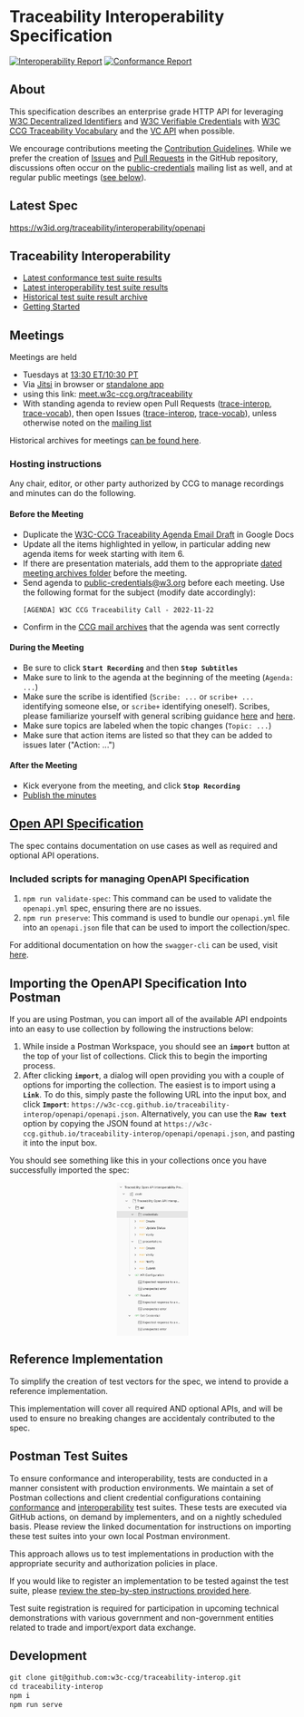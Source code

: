 # Traceability Interoperability Specification

[![Interoperability Report](https://github.com/w3c-ccg/traceability-interop/actions/workflows/interoperability-report.yml/badge.svg)](https://github.com/w3c-ccg/traceability-interop/actions/workflows/interoperability-report.yml)
[![Conformance Report](https://github.com/w3c-ccg/traceability-interop/actions/workflows/conformance-run.yml/badge.svg)](https://github.com/w3c-ccg/traceability-interop/actions/workflows/conformance-run.yml)

## About

This specification describes an enterprise grade HTTP API for leveraging 
[W3C Decentralized Identifiers](https://www.w3.org/TR/did-core/) and 
[W3C Verifiable Credentials](https://www.w3.org/TR/vc-data-model/) with 
[W3C CCG Traceability Vocabulary](https://w3c-ccg.github.io/traceability-vocab/) 
and the [VC API](https://w3c-ccg.github.io/vc-api/) when possible.

We encourage contributions meeting the [Contribution
Guidelines](CONTRIBUTING.md). While we prefer the creation of 
[Issues](https://github.com/w3c-ccg/traceability-interop/issues) and 
[Pull Requests](https://github.com/w3c-ccg/traceability-interop/pulls) in the 
GitHub repository, discussions often occur on the
[public-credentials](http://lists.w3.org/Archives/Public/public-credentials/)
mailing list as well, and at regular public meetings ([see below](#meetings)).

## Latest Spec

<https://w3id.org/traceability/interoperability/openapi>

## Traceability Interoperability

- [Latest conformance test suite results](https://w3id.org/traceability/interoperability/reports/conformance)
- [Latest interoperability test suite results](https://w3id.org/traceability/interoperability/reports/interoperability)
- [Historical test suite result archive](https://w3id.org/traceability/interoperability/reports/archive)
- [Getting Started](https://github.com/w3c-ccg/traceability-interop/tree/main/reporting)


## Meetings

Meetings are held

- Tuesdays at [13:30 ET/10:30 PT](http://www.timebie.com/std/newyork.php?q=13.5)
- Via [Jitsi](https://github.com/jitsi) in browser or 
  [standalone app](https://github.com/jitsi/jitsi-meet-electron/releases) 
- using this link: [meet.w3c-ccg.org/traceability](https://meet.w3c-ccg.org/traceability)
- With standing agenda to review open Pull Requests 
  ([trace-interop](https://github.com/w3c-ccg/traceability-interop/pulls?q=is%3Apr+is%3Aopen+sort%3Aupdated-asc), 
  [trace-vocab](https://github.com/w3c-ccg/traceability-vocab/pulls?q=is%3Apr+is%3Aopen+sort%3Aupdated-asc)),
  then open Issues 
  ([trace-interop](https://github.com/w3c-ccg/traceability-interop/issues?q=is%3Aissue+is%3Aopen+sort%3Aupdated-asc), 
  [trace-vocab](https://github.com/w3c-ccg/traceability-vocab/issues?q=is%3Aissue+is%3Aopen+sort%3Aupdated-asc)), 
  unless otherwise noted on the [mailing list](https://lists.w3.org/Archives/Public/public-credentials/)

Historical archives for meetings [can be found here](https://github.com/w3c-ccg/meetings).

### Hosting instructions

Any chair, editor, or other party authorized by CCG to manage recordings and
minutes can do the following.

#### Before the Meeting

- Duplicate the 
  [W3C-CCG Traceability Agenda Email Draft](https://docs.google.com/document/d/1Se_PIZNhIzZrwVftbYi-Z3oEMXvucQ7jNjxzjMVWCm4/edit) 
  in Google Docs
- Update all the items highlighted in yellow, in particular adding new agenda 
  items for week starting with item 6.
- If there are presentation materials, add them to the appropriate 
  [dated meeting archives folder](https://github.com/w3c-ccg/meetings/) 
  before the meeting.
- Send agenda to public-credentials@w3.org before each meeting. Use the 
  following format for the subject (modify date accordingly):
  ```
  [AGENDA] W3C CCG Traceability Call - 2022-11-22
  ```
- Confirm in the 
  [CCG mail archives](https://lists.w3.org/Archives/Public/public-credentials/) 
  that the agenda was sent correctly

#### During the Meeting
- Be sure to click **`Start Recording`** and then **`Stop Subtitles`**
- Make sure to link to the agenda at the beginning of the meeting (`Agenda: ...`)
- Make sure the scribe is identified (`Scribe: ...` or `scribe+ ...` 
  identifying someone else, or `scribe+` identifying oneself). Scribes, please 
  familiarize yourself with general scribing guidance 
  [here](https://www.w3.org/2008/04/scribe.html) and 
  [here](https://www.w3.org/2008/xmlsec/Group/Scribe-Instructions.html).
- Make sure topics are labeled when the topic changes (`Topic: ...`)
- Make sure that action items are listed so that they can be added to issues 
  later ("Action: ...")

#### After the Meeting
- Kick everyone from the meeting, and click **`Stop Recording`**
- [Publish the minutes](https://github.com/w3c-ccg/traceability-interop/tree/main/docs/weekly-minutes)

## [Open API Specification](https://w3c-ccg.github.io/traceability-interop/)

The spec contains documentation on use cases as well as required and optional 
API operations.

### Included scripts for managing OpenAPI Specification

1. `npm run validate-spec`: This command can be used to validate the 
   `openapi.yml` spec, ensuring there are no issues.
2. `npm run preserve`: This command is used to bundle our `openapi.yml` file 
   into an `openapi.json` file that can be used to import the collection/spec.

For additional documentation on how the `swagger-cli` can be used, visit 
[here](https://www.npmjs.com/package/swagger-cli).

## Importing the OpenAPI Specification Into Postman

If you are using Postman, you can import all of the available API endpoints 
into an easy to use collection by following the instructions below:

1. While inside a Postman Workspace, you should see an **`import`** button at 
   the top of your list of collections. Click this to begin the importing process.
2. After clicking **`import`**, a dialog will open providing you with a couple 
   of options for importing the collection. The easiest is to import using a 
   **`Link`**. To do this, simply paste the following URL into the input box, 
   and click **`Import`**: 
   `https://w3c-ccg.github.io/traceability-interop/openapi/openapi.json`. 
   Alternatively, you can use the **`Raw text`** option by copying the JSON 
   found at 
   `https://w3c-ccg.github.io/traceability-interop/openapi/openapi.json`, and 
   pasting it into the input box.

You should see something like this in your collections once you have 
successfully imported the spec:

<p align="center">
  <a href="./docs/imported-collection.png">
    <img src="./docs/imported-collection.png" width="25%" height="25%" align="center">
  </a>
</p>

## Reference Implementation

To simplify the creation of test vectors for the spec, we intend to provide 
a reference implementation.

This implementation will cover all required AND optional APIs, and will be 
used to ensure no breaking changes are accidentaly contributed to the spec.

## Postman Test Suites

To ensure conformance and interoperability, tests are conducted in a manner 
consistent with production environments. We maintain a set of Postman 
collections and client credential configurations containing 
[conformance](./tests) and [interoperability](./docs/tutorials) test suites. 
These tests are executed via GitHub actions, on demand by implementers, and 
on a nightly scheduled basis. Please review the linked documentation for 
instructions on importing these test suites into your own local Postman 
environment.

This approach allows us to test implementations in production with the 
appropriate security and authorization policies in place.

If you would like to register an implementation to be tested against the test 
suite, please 
[review the step-by-step instructions provided here](./environment-setup/README.md).

Test suite registration is required for participation in upcoming technical 
demonstrations with various government and non-government entities related to 
trade and import/export data exchange.

## Development

```
git clone git@github.com:w3c-ccg/traceability-interop.git
cd traceability-interop
npm i
npm run serve
```
